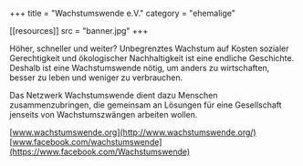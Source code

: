 +++
title = "Wachstumswende e.V."
category = "ehemalige"

[[resources]]
src = "banner.jpg"
+++


Höher, schneller und weiter? Unbegrenztes Wachstum auf Kosten sozialer
Gerechtigkeit und ökologischer Nachhaltigkeit ist eine endliche
Geschichte. Deshalb ist eine Wachstumswende nötig, um anders zu
wirtschaften, besser zu leben und weniger zu verbrauchen.

Das Netzwerk Wachstumswende dient dazu Menschen zusammenzubringen, die
gemeinsam an Lösungen für eine Gesellschaft jenseits von
Wachstumszwängen arbeiten wollen.

[www.wachstumswende.org](http://www.wachstumswende.org/)  
[www.facebook.com/wachstumswende](https://www.facebook.com/Wachstumswende)
